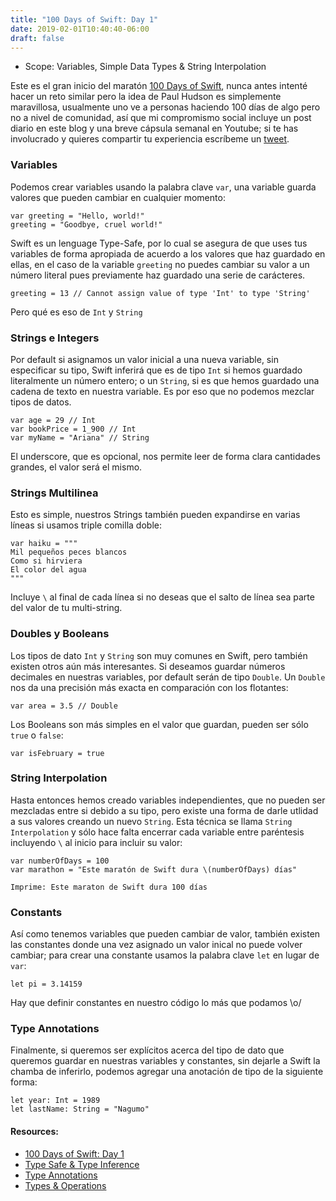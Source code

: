 ```yaml
---
title: "100 Days of Swift: Day 1"
date: 2019-02-01T10:40:40-06:00
draft: false
---
```


* Scope:  Variables, Simple Data Types & String Interpolation

Este es el gran inicio del maratón [100 Days of Swift](https://hackingwithswift.com/100), nunca antes intenté hacer un reto
similar pero la idea de Paul Hudson es simplemente maravillosa, usualmente uno ve a personas haciendo 100 días de algo 
pero no a nivel de comunidad, así que mi compromismo social incluye un post diario en este blog y una breve cápsula semanal en Youtube;
si te has involucrado y quieres compartir tu experiencia escríbeme un [tweet](https://twitter.com/gowtski).

### Variables
Podemos crear variables usando la palabra clave `var`, una variable guarda valores que pueden cambiar en cualquier momento:
```
var greeting = "Hello, world!"
greeting = "Goodbye, cruel world!"
```

Swift es un lenguage Type-Safe, por lo cual se asegura de que uses tus variables de forma apropiada de acuerdo a los valores que haz
guardado en ellas, en el caso de la variable `greeting` no puedes cambiar su valor a un número literal pues previamente haz guardado 
una serie de carácteres.
```
greeting = 13 // Cannot assign value of type 'Int' to type 'String'
```

Pero qué es eso de `Int` y `String`

### Strings e Integers
Por default si asignamos un valor inicial a una nueva variable, sin especificar su tipo, Swift inferirá que es de tipo `Int`
si hemos guardado literalmente un número entero; o un `String`, si es que hemos guardado una cadena de texto en nuestra variable.
Es por eso que no podemos mezclar tipos de datos.
```
var age = 29 // Int
var bookPrice = 1_900 // Int 
var myName = "Ariana" // String
```
El underscore, que es opcional, nos permite leer de forma clara cantidades grandes, el valor será el mismo.

### Strings Multilinea
Esto es simple, nuestros Strings también pueden expandirse en varias líneas si usamos triple comilla doble:
```
var haiku = """
Mil pequeños peces blancos
Como si hirviera
El color del agua
"""
```

Incluye `\` al final de cada línea si no deseas que el salto de línea sea parte del valor de tu multi-string.

### Doubles y Booleans
Los tipos de dato `Int` y `String` son muy comunes en Swift, pero también existen otros aún más interesantes. Si deseamos guardar
números decimales en nuestras variables, por default serán de tipo `Double`. Un `Double` nos da una precisión más exacta en comparación 
con los flotantes:
```
var area = 3.5 // Double
```

Los Booleans son más simples en el valor que guardan, pueden ser sólo `true` o `false`:
``` 
var isFebruary = true
```

### String Interpolation
Hasta entonces hemos creado variables independientes, que no pueden ser mezcladas entre si debido a su tipo, pero existe una forma
de darle utlidad a sus valores creando un nuevo `String`. Esta técnica se llama `String Interpolation` y sólo hace falta encerrar cada variable entre
paréntesis incluyendo `\` al inicio para incluir su valor:
```
var numberOfDays = 100
var marathon = "Este maratón de Swift dura \(numberOfDays) días"

Imprime: Este maraton de Swift dura 100 días
```

### Constants
Así como tenemos variables que pueden cambiar de valor, también existen las constantes donde una vez asignado un valor inical no puede volver cambiar;
para crear una constante usamos la palabra clave `let` en lugar de `var`:
```
let pi = 3.14159
```
Hay que definir constantes en nuestro código lo más que podamos \o/

### Type Annotations
Finalmente, si queremos ser explícitos acerca del tipo de dato que queremos guardar en nuestras variables y constantes, sin dejarle a Swift la chamba 
de inferirlo, podemos agregar una anotación de tipo de la siguiente forma:
```
let year: Int = 1989
let lastName: String = "Nagumo"
```

#### Resources:

* [100 Days of Swift: Day 1](https://www.hackingwithswift.com/100/1)
* [Type Safe & Type Inference](https://docs.swift.org/swift-book/LanguageGuide/TheBasics.html#ID322)
* [Type Annotations](https://docs.swift.org/swift-book/LanguageGuide/TheBasics.html#ID310)
* [Types & Operations](https://www.raywenderlich.com/6364-swift-tutorial-part-2-types-and-operations)
